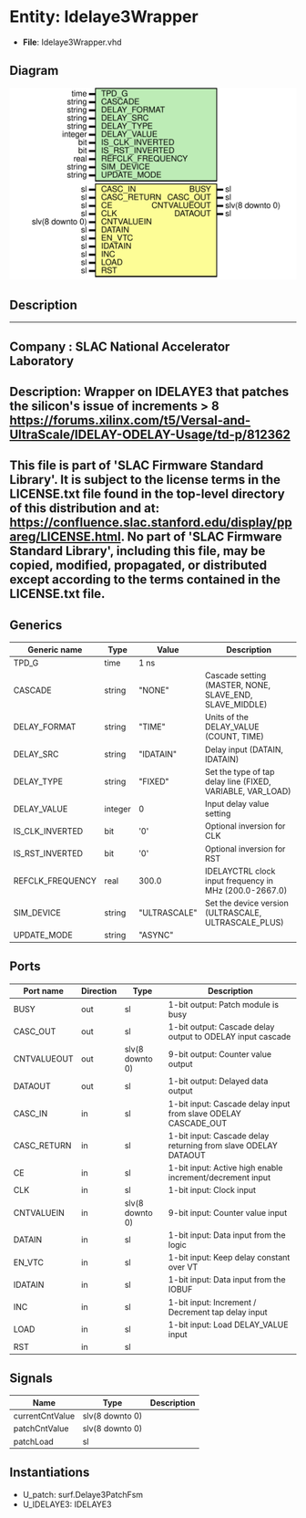 # Entity: Idelaye3Wrapper

- **File**: Idelaye3Wrapper.vhd
## Diagram

![Diagram](Idelaye3Wrapper.svg "Diagram")
## Description

-----------------------------------------------------------------------------
 Company    : SLAC National Accelerator Laboratory
-----------------------------------------------------------------------------
 Description: Wrapper on IDELAYE3 that patches the silicon's issue of increments > 8
 https://forums.xilinx.com/t5/Versal-and-UltraScale/IDELAY-ODELAY-Usage/td-p/812362
-----------------------------------------------------------------------------
 This file is part of 'SLAC Firmware Standard Library'.
 It is subject to the license terms in the LICENSE.txt file found in the
 top-level directory of this distribution and at:
    https://confluence.slac.stanford.edu/display/ppareg/LICENSE.html.
 No part of 'SLAC Firmware Standard Library', including this file,
 may be copied, modified, propagated, or distributed except according to
 the terms contained in the LICENSE.txt file.
-----------------------------------------------------------------------------
## Generics

| Generic name     | Type    | Value        | Description                                                 |
| ---------------- | ------- | ------------ | ----------------------------------------------------------- |
| TPD_G            | time    | 1 ns         |                                                             |
| CASCADE          | string  | "NONE"       |  Cascade setting (MASTER, NONE, SLAVE_END, SLAVE_MIDDLE)    |
| DELAY_FORMAT     | string  | "TIME"       |  Units of the DELAY_VALUE (COUNT, TIME)                     |
| DELAY_SRC        | string  | "IDATAIN"    |  Delay input (DATAIN, IDATAIN)                              |
| DELAY_TYPE       | string  | "FIXED"      |  Set the type of tap delay line (FIXED, VARIABLE, VAR_LOAD) |
| DELAY_VALUE      | integer | 0            |  Input delay value setting                                  |
| IS_CLK_INVERTED  | bit     | '0'          |  Optional inversion for CLK                                 |
| IS_RST_INVERTED  | bit     | '0'          |  Optional inversion for RST                                 |
| REFCLK_FREQUENCY | real    | 300.0        |  IDELAYCTRL clock input frequency in MHz (200.0-2667.0)     |
| SIM_DEVICE       | string  | "ULTRASCALE" |  Set the device version (ULTRASCALE, ULTRASCALE_PLUS)       |
| UPDATE_MODE      | string  | "ASYNC"      |                                                             |
## Ports

| Port name   | Direction | Type            | Description                                                     |
| ----------- | --------- | --------------- | --------------------------------------------------------------- |
| BUSY        | out       | sl              |  1-bit output: Patch module is busy                             |
| CASC_OUT    | out       | sl              |  1-bit output: Cascade delay output to ODELAY input cascade     |
| CNTVALUEOUT | out       | slv(8 downto 0) |  9-bit output: Counter value output                             |
| DATAOUT     | out       | sl              |  1-bit output: Delayed data output                              |
| CASC_IN     | in        | sl              |  1-bit input: Cascade delay input from slave ODELAY CASCADE_OUT |
| CASC_RETURN | in        | sl              |  1-bit input: Cascade delay returning from slave ODELAY DATAOUT |
| CE          | in        | sl              |  1-bit input: Active high enable increment/decrement input      |
| CLK         | in        | sl              |  1-bit input: Clock input                                       |
| CNTVALUEIN  | in        | slv(8 downto 0) |  9-bit input: Counter value input                               |
| DATAIN      | in        | sl              |  1-bit input: Data input from the logic                         |
| EN_VTC      | in        | sl              |  1-bit input: Keep delay constant over VT                       |
| IDATAIN     | in        | sl              |  1-bit input: Data input from the IOBUF                         |
| INC         | in        | sl              |  1-bit input: Increment / Decrement tap delay input             |
| LOAD        | in        | sl              |  1-bit input: Load DELAY_VALUE input                            |
| RST         | in        | sl              |                                                                 |
## Signals

| Name            | Type            | Description |
| --------------- | --------------- | ----------- |
| currentCntValue | slv(8 downto 0) |             |
| patchCntValue   | slv(8 downto 0) |             |
| patchLoad       | sl              |             |
## Instantiations

- U_patch: surf.Delaye3PatchFsm
- U_IDELAYE3: IDELAYE3
